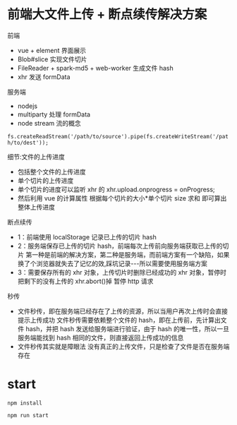 # 前端大文件上传 + 断点续传解决方案

前端

- vue + element 界面展示
- Blob#slice 实现文件切片
- FileReader + spark-md5 + web-worker 生成文件 hash
- xhr 发送 formData

服务端

- nodejs
- multiparty 处理 formData
- node stream 流的概念

```fs.createReadStream('/path/to/source').pipe(fs.createWriteStream('/path/to/dest'));```

细节:文件的上传进度

- 包括整个文件的上传进度
- 单个切片的上传进度
- 单个切片的进度可以监听 xhr 的 xhr.upload.onprogress = onProgress;
- 然后利用 vue 的计算属性 根据每个切片的大小\*单个切片 size 求和 即可算出整体上传进度

断点续传

- 1：前端使用 localStorage 记录已上传的切片 hash
- 2：服务端保存已上传的切片 hash，前端每次上传前向服务端获取已上传的切片
  第一种是前端的解决方案，第二种是服务端，而前端方案有一个缺陷，如果换了个浏览器就失去了记忆的效,踩坑记录---所以需要使用服务端方案
- 3：需要保存所有的 xhr 对象，上传切片时删除已经成功的 xhr 对象，暂停时把剩下的没有上传的 xhr.abort()掉 暂停 http 请求

秒传

- 文件秒传，即在服务端已经存在了上传的资源，所以当用户再次上传时会直接提示上传成功
  文件秒传需要依赖整个文件的 hash，即在上传前，先计算出文件 hash，并把 hash 发送给服务端进行验证，由于 hash 的唯一性，所以一旦服务端能找到 hash 相同的文件，则直接返回上传成功的信息
- 文件秒传其实就是障眼法 没有真正的上传文件，只是检查了文件是否在服务端存在

# start

```
npm install
```

```
npm run start
```
